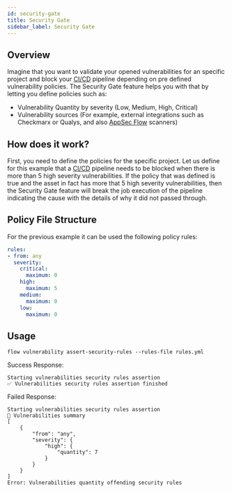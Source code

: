 ```yaml
---
id: security-gate
title: Security Gate
sidebar_label: Security Gate
---
```


## Overview

Imagine that you want to validate your opened vulnerabilities for an specific project and block your [CI/CD] pipeline depending on pre defined vulnerability policies.
The Security Gate feature helps you with that by letting you define policies such as:
- Vulnerability Quantity by severity (Low, Medium, High, Critical)
- Vulnerability sources (For example, external integrations such as Checkmarx or Qualys, and also [AppSec Flow] scanners)

## How does it work?

First, you need to define the policies for the specific project.
Let us define for this example that a [CI/CD] pipeline needs to be blocked when there is more than 5 high severity vulnerabilities.
If the policy that was defined is true and the asset in fact has more that 5 high severity vulnerabilities, then the Security Gate feature will break the job execution of the pipeline indicating the cause with the details of why it did not passed through.

## Policy File Structure

For the previous example it can be used the following policy rules:

```yml
rules:
- from: any
  severity:
    critical:
      maximum: 0
    high:
      maximum: 5
    medium:
      maximum: 0
    low:
      maximum: 0
```

## Usage
```
flow vulnerability assert-security-rules --rules-file rules.yml
```

Success Response:
```
Starting vulnerabilities security rules assertion
✅ Vulnerabilities security rules assertion finished
```

Failed Response:
```
Starting vulnerabilities security rules assertion
💬 Vulnerabilities summary
[
    {
        "from": "any",
        "severity": {
            "high": {
                "quantity": 7
            }
        }
    }
]
Error: Vulnerabilities quantity offending security rules
```


[CI/CD]: <https://en.wikipedia.org/wiki/CI/CD>
[AppSec Flow]: <https://app.conviso.com.br/>